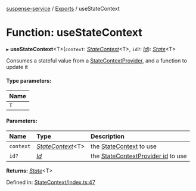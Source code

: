 [suspense-service](../README.md) / [Exports](../modules.md) / useStateContext

# Function: useStateContext

▸ **useStateContext**<T\>(`context`: [*StateContext*](../interfaces/statecontext.md)<T\>, `id?`: [*Id*](../types/id.md)): [*State*](../types/state.md)<T\>

Consumes a stateful value from a [StateContextProvider](../types/statecontextprovider.md), and a function to update it

#### Type parameters:

| Name |
| :------ |
| `T` |

#### Parameters:

| Name | Type | Description |
| :------ | :------ | :------ |
| `context` | [*StateContext*](../interfaces/statecontext.md)<T\> | the [StateContext](../interfaces/statecontext.md) to use   |
| `id?` | [*Id*](../types/id.md) | the [StateContextProvider id](../interfaces/statecontextproviderprops.md#id) to use    |

**Returns:** [*State*](../types/state.md)<T\>

Defined in: [StateContext/index.ts:47](https://github.com/patrickroberts/suspense-service/blob/master/src/StateContext/index.ts#L47)

